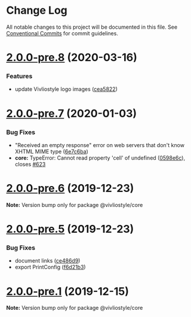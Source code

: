 # Change Log

All notable changes to this project will be documented in this file.
See [Conventional Commits](https://conventionalcommits.org) for commit guidelines.

# [2.0.0-pre.8](https://github.com/vivliostyle/vivliostyle/compare/v2.0.0-pre.7...v2.0.0-pre.8) (2020-03-16)

### Features

- update Vivliostyle logo images ([cea5822](https://github.com/vivliostyle/vivliostyle/commit/cea58226c97e2cc4a84d6af57d566fbdf722579b))

# [2.0.0-pre.7](https://github.com/vivliostyle/vivliostyle/compare/v2.0.0-pre.6...v2.0.0-pre.7) (2020-01-03)

### Bug Fixes

- "Received an empty response" error on web servers that don't know XHTML MIME type ([6e7c6ba](https://github.com/vivliostyle/vivliostyle/commit/6e7c6ba5cd871d98d0177bdcdf29b2fa14788315))
- **core:** TypeError: Cannot read property 'cell' of undefined ([0598e6c](https://github.com/vivliostyle/vivliostyle/commit/0598e6c2cc4ae11f8612346e95098bbe3f531d52)), closes [#623](https://github.com/vivliostyle/vivliostyle/issues/623)

# [2.0.0-pre.6](https://github.com/vivliostyle/vivliostyle/compare/v2.0.0-pre.5...v2.0.0-pre.6) (2019-12-23)

**Note:** Version bump only for package @vivliostyle/core

# [2.0.0-pre.5](https://github.com/vivliostyle/vivliostyle/compare/v2.0.0-pre.4...v2.0.0-pre.5) (2019-12-23)

### Bug Fixes

- document links ([ce486d9](https://github.com/vivliostyle/vivliostyle/commit/ce486d94da6dd6816a169c3765c6b2ae7e4106b5))
- export PrintConfig ([f6d21b3](https://github.com/vivliostyle/vivliostyle/commit/f6d21b360fc9a1625f534a3a298fcdaf7d621b4b))

# [2.0.0-pre.1](https://github.com/vivliostyle/vivliostyle/compare/v2.0.0-pre.0...v2.0.0-pre.1) (2019-12-15)

**Note:** Version bump only for package @vivliostyle/core
